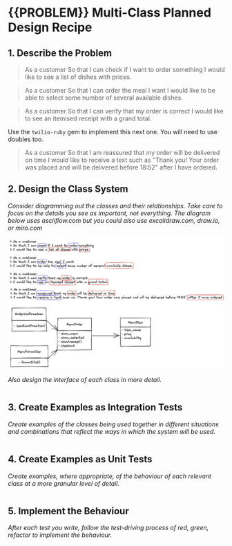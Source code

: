 # {{PROBLEM}} Multi-Class Planned Design Recipe

## 1. Describe the Problem

> As a customer
> So that I can check if I want to order something
> I would like to see a list of dishes with prices.

> As a customer
> So that I can order the meal I want
> I would like to be able to select some number of several available dishes.

> As a customer
> So that I can verify that my order is correct
> I would like to see an itemised receipt with a grand total.

Use the `twilio-ruby` gem to implement this next one. You will need to use doubles too.

> As a customer
> So that I am reassured that my order will be delivered on time
> I would like to receive a text such as "Thank you! Your order was placed and will be delivered before 18:52" after I have ordered.


## 2. Design the Class System

_Consider diagramming out the classes and their relationships. Take care to
focus on the details you see as important, not everything. The diagram below
uses asciiflow.com but you could also use excalidraw.com, draw.io, or miro.com_


![Takeaway project design](https://raw.githubusercontent.com/bwilton93/takeaway-solo-project/main/images/class-system-design.png "Takeaway project design flow chart")


_Also design the interface of each class in more detail._

```ruby

```

## 3. Create Examples as Integration Tests

_Create examples of the classes being used together in different situations and
combinations that reflect the ways in which the system will be used._

```ruby

```

## 4. Create Examples as Unit Tests

_Create examples, where appropriate, of the behaviour of each relevant class at
a more granular level of detail._

```ruby

```

## 5. Implement the Behaviour

_After each test you write, follow the test-driving process of red, green,
refactor to implement the behaviour._


